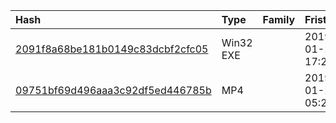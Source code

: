 |Hash|Type|Family|Frist_Seen|Name|
|:--|:--|:--|:--|:--|
|[2091f8a68be181b0149c83dcbf2cfc05](https://www.virustotal.com/gui/file/2091f8a68be181b0149c83dcbf2cfc05)|Win32 EXE||2019-01-26 17:23:50|dllhost.exe|
|[09751bf69d496aaa3c92df5ed446785b](https://www.virustotal.com/gui/file/09751bf69d496aaa3c92df5ed446785b)|MP4||2019-01-25 05:22:25|45f6f6bf65dcb045904348841650d3c08d774ae9a6a3dae4cb2cfe4b029810eb.bin|
